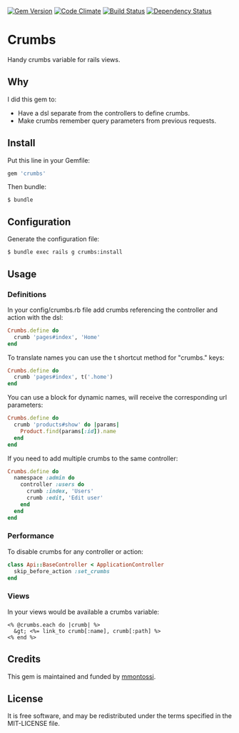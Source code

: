 [![Gem Version](https://badge.fury.io/rb/crumbs.svg)](http://badge.fury.io/rb/crumbs)
[![Code Climate](https://codeclimate.com/github/mmontossi/crumbs/badges/gpa.svg)](https://codeclimate.com/github/mmontossi/crumbs)
[![Build Status](https://travis-ci.org/mmontossi/crumbs.svg)](https://travis-ci.org/mmontossi/crumbs)
[![Dependency Status](https://gemnasium.com/mmontossi/crumbs.svg)](https://gemnasium.com/mmontossi/crumbs)

# Crumbs

Handy crumbs variable for rails views.

## Why

I did this gem to:

- Have a dsl separate from the controllers to define crumbs.
- Make crumbs remember query parameters from previous requests.

## Install

Put this line in your Gemfile:
```ruby
gem 'crumbs'
```

Then bundle:
```
$ bundle
```

## Configuration

Generate the configuration file:
```
$ bundle exec rails g crumbs:install
```

## Usage

### Definitions

In your config/crumbs.rb file add crumbs referencing the controller and action with the dsl:
```ruby
Crumbs.define do
  crumb 'pages#index', 'Home'
end
```

To translate names you can use the t shortcut method for "crumbs." keys:
```ruby
Crumbs.define do
  crumb 'pages#index', t('.home')
end
```

You can use a block for dynamic names, will receive the corresponding url parameters:
```ruby
Crumbs.define do
  crumb 'products#show' do |params|
    Product.find(params[:id]).name
  end
end
```

If you need to add multiple crumbs to the same controller:
```ruby
Crumbs.define do
  namespace :admin do
    controller :users do
      crumb :index, 'Users'
      crumb :edit, 'Edit user'
    end
  end
end
```

### Performance

To disable crumbs for any controller or action:
```ruby
class Api::BaseController < ApplicationController
  skip_before_action :set_crumbs
end
```

### Views

In your views would be available a crumbs variable:
```erb
<% @crumbs.each do |crumb| %>
  &gt; <%= link_to crumb[:name], crumb[:path] %>
<% end %>
```

## Credits

This gem is maintained and funded by [mmontossi](https://github.com/mmontossi).

## License

It is free software, and may be redistributed under the terms specified in the MIT-LICENSE file.

